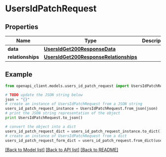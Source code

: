 # UsersIdPatchRequest


## Properties
Name | Type | Description | Notes
------------ | ------------- | ------------- | -------------
**data** | [**UsersIdGet200ResponseData**](UsersIdGet200ResponseData.md) |  | [optional] 
**relationships** | [**UsersIdGet200ResponseRelationships**](UsersIdGet200ResponseRelationships.md) |  | [optional] 

## Example

```python
from openapi_client.models.users_id_patch_request import UsersIdPatchRequest

# TODO update the JSON string below
json = "{}"
# create an instance of UsersIdPatchRequest from a JSON string
users_id_patch_request_instance = UsersIdPatchRequest.from_json(json)
# print the JSON string representation of the object
print UsersIdPatchRequest.to_json()

# convert the object into a dict
users_id_patch_request_dict = users_id_patch_request_instance.to_dict()
# create an instance of UsersIdPatchRequest from a dict
users_id_patch_request_form_dict = users_id_patch_request.from_dict(users_id_patch_request_dict)
```
[[Back to Model list]](../README.md#documentation-for-models) [[Back to API list]](../README.md#documentation-for-api-endpoints) [[Back to README]](../README.md)


